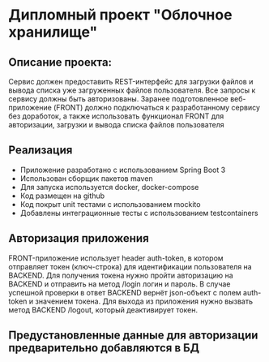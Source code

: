 # Дипломный проект "Облочное хранилище"

## Описание проекта:
Сервис должен предоставить REST-интерфейс для загрузки файлов и вывода списка уже загруженных файлов пользователя. Все запросы к сервису должны быть авторизованы. Заранее подготовленное веб-приложение (FRONT) должно подключаться к разработанному сервису без доработок, а также использовать функционал FRONT для авторизации, загрузки и вывода списка файлов пользователя

## Реализация
* Приложение разработано с использованием Spring Boot 3
* Использован сборщик пакетов maven
* Для запуска используется docker, docker-compose
* Код размещен на github
* Код покрыт unit тестами с использованием mockito
* Добавлены интеграционные тесты с использованием testcontainers

## Авторизация приложения
FRONT-приложение использует header auth-token, в котором отправляет токен (ключ-строка) для идентификации пользователя на BACKEND. Для получения токена нужно пройти авторизацию на BACKEND и отправить на метод /login логин и пароль. В случае успешной проверки в ответ BACKEND вернёт json-объект с полем auth-token и значением токена. Для выхода из приложения нужно вызвать метод BACKEND /logout, который деактивирует токен. 

## Предустановленные данные для авторизации предварительно добавляются в БД
